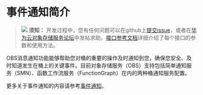 # 事件通知简介<a name="obs_21_1801"></a>

>![](public_sys-resources/icon-notice.gif) **须知：** 
>开发过程中，您有任何问题可以在github上[提交issue](https://github.com/huaweicloud/huaweicloud-sdk-java-obs/issues)，或者在[华为云对象存储服务论坛](https://bbs.huaweicloud.com/forum/forum-620-1.html)中发帖求助。[接口参考文档](https://obssdk.obs.cn-north-1.myhuaweicloud.com/apidoc/cn/java/index.html)详细介绍了每个接口的参数和使用方法。

OBS消息通知功能能够帮助您对桶的重要的操作及时通知到您，确保您安全、及时知道发生在桶上的关键事件。目前对象存储服务（OBS）支持包括简单通知服务（SMN）、函数工作流服务（FunctionGraph）在内的两种桶通知服务配置。

更多关于事件通知的内容请参考[事件通知](https://support.huaweicloud.com/ugobs-obs/obs_41_0045.html)。


